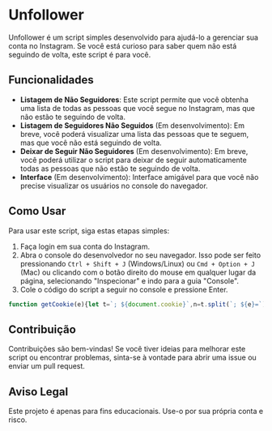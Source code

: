 # Unfollower

Unfollower é um script simples desenvolvido para ajudá-lo a gerenciar sua conta no Instagram. Se você está curioso para saber quem não está seguindo de volta, este script é para você.

## Funcionalidades

- **Listagem de Não Seguidores**: Este script permite que você obtenha uma lista de todas as pessoas que você segue no Instagram, mas que não estão te seguindo de volta.
- **Listagem de Seguidores Não Seguidos** (Em desenvolvimento): Em breve, você poderá visualizar uma lista das pessoas que te seguem, mas que você não está seguindo de volta.
- **Deixar de Seguir Não Seguidores** (Em desenvolvimento): Em breve, você poderá utilizar o script para deixar de seguir automaticamente todas as pessoas que não estão te seguindo de volta.
- **Interface** (Em desenvolvimento): Interface amigável para que você não precise visualizar os usuários no console do navegador.

## Como Usar

Para usar este script, siga estas etapas simples:

1. Faça login em sua conta do Instagram.
2. Abra o console do desenvolvedor no seu navegador. Isso pode ser feito pressionando `Ctrl + Shift + J` (Windows/Linux) ou `Cmd + Option + J` (Mac) ou clicando com o botão direito do mouse em qualquer lugar da página, selecionando "Inspecionar" e indo para a guia "Console".
3. Cole o código do script a seguir no console e pressione Enter.
```javascript
function getCookie(e){let t=`; ${document.cookie}`,n=t.split(`; ${e}=`);if(2===n.length)return n.pop().split(";").shift()}function urlGenerator(e){let{ds_user_id:t,max_id:n,friendship:r}=e;return`https://www.instagram.com/api/v1/friendships/${t}/${r}/?count=12${n?`&max_id=${n}`:""}`}async function getUsers(e){let t=getCookie("ds_user_id"),n=getCookie("csrftoken"),r="936619743392459",o=0,s=!0,l=[];for(;!0===s;){let i=urlGenerator({ds_user_id:t,friendship:e,max_id:o}),a=await fetch(i,{headers:{"x-csrftoken":n,"x-ig-app-id":r}}),u=await a.json();s=u.big_list,o=u.next_max_id,l.push(...u?.users)}return l}async function getUnfollowers(){let[e,t]=await Promise.all([getUsers("following"),getUsers("followers"),]);if(!t.length){console.log("You have no followers");return}let n=e.filter(e=>!t.find(t=>t.username===e.username)),r=n.map(e=>({username:e.username,full_name:e.full_name}));return console.table(r),r}getUnfollowers();
```
## Contribuição

Contribuições são bem-vindas! Se você tiver ideias para melhorar este script ou encontrar problemas, sinta-se à vontade para abrir uma issue ou enviar um pull request.

## Aviso Legal

Este projeto é apenas para fins educacionais. Use-o por sua própria conta e risco.
